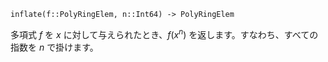 ```
inflate(f::PolyRingElem, n::Int64) -> PolyRingElem
```

多項式 $f$ を $x$ に対して与えられたとき、$f(x^n)$ を返します。すなわち、すべての指数を $n$ で掛けます。
